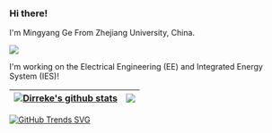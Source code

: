 ### Hi there!

I'm Mingyang Ge From Zhejiang University, China. 

![](https://komarev.com/ghpvc/?username=your-github-username)

I'm working on the Electrical Engineering (EE) and Integrated Energy System (IES)!

<!-- [![Dirreke's GitHub stats](https://github-readme-stats.vercel.app/api?username=Dirreke&count_private=true&show_icons=true&theme=radical&bg_color=30,e96443,904e95&title_color=fff&text_color=fff&include_all_commits=true)](https://github.com/anuraghazra/github-readme-stats)
 
[![Top Langs](https://github-readme-stats.vercel.app/api/top-langs/?username=Dirreke&count_private=true)](https://github.com/anuraghazra/github-readme-stats) -->

<!-- | <a href="https://github.com/anuraghazra/github-readme-stats"><img align="center" src="https://github-readme-stats.vercel.app/api?username=Dirreke&count_private=true&show_icons=true&theme=radical&bg_color=30,e96443,904e95&title_color=fff&text_color=fff&include_all_commits=true&hide_border=true" alt="Anurag's github stats" /></a> | <a href="https://github.com/anuraghazra/github-readme-stats"><img align="center" src="https://github-readme-stats.vercel.app/api/top-langs/?username=Dirreke&count_private=true&layout=compact&hide_border=true" /></a> |
| ------------- | ------------- | -->

| <a href="https://github.com/anuraghazra/github-readme-stats"><img align="center" src="https://github-readme-stats-dirreke.vercel.app/api?username=Dirreke&count_private=true&show_icons=true&theme=radical&bg_color=30,e96443,904e95&title_color=fff&text_color=fff&include_all_commits=true&hide_border=true" alt="Dirreke's github stats" /></a> | <a href="https://github.com/anuraghazra/github-readme-stats"><img align="center" src="https://github-readme-stats-dirreke.vercel.app/api/top-langs/?username=Dirreke&count_private=true&layout=compact&hide_border=true" /></a> |
| ------------- | ------------- |


[![GitHub Trends SVG](https://api.githubtrends.io/user/svg/Dirreke/langs)](https://githubtrends.io)


